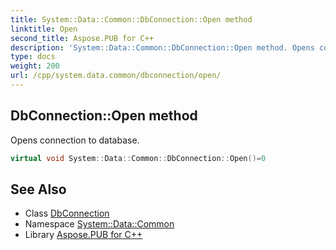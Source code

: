 ```yaml
---
title: System::Data::Common::DbConnection::Open method
linktitle: Open
second_title: Aspose.PUB for C++
description: 'System::Data::Common::DbConnection::Open method. Opens connection to database in C++.'
type: docs
weight: 200
url: /cpp/system.data.common/dbconnection/open/
---
```

## DbConnection::Open method


Opens connection to database.

```cpp
virtual void System::Data::Common::DbConnection::Open()=0
```

## See Also

* Class [DbConnection](../)
* Namespace [System::Data::Common](../../)
* Library [Aspose.PUB for C++](../../../)

